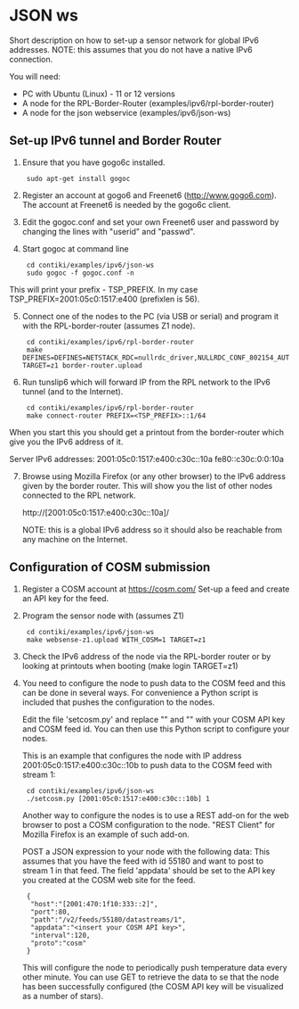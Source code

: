 JSON ws
=======

Short description on how to set-up a sensor network for global IPv6 addresses.
NOTE: this assumes that you do not have a native IPv6 connection.

You will need:

- PC with Ubuntu (Linux) - 11 or 12 versions
- A node for the RPL-Border-Router (examples/ipv6/rpl-border-router)
- A node for the json webservice (examples/ipv6/json-ws)

Set-up IPv6 tunnel and Border Router
------------------------------------
1. Ensure that you have gogo6c installed.

        sudo apt-get install gogoc

2. Register an account at gogo6 and Freenet6 (http://www.gogo6.com).
   The account at Freenet6 is needed by the gogo6c client.

3. Edit the gogoc.conf and set your own Freenet6 user and password by
   changing the lines with "userid" and "passwd".

4. Start gogoc at command line

        cd contiki/examples/ipv6/json-ws
        sudo gogoc -f gogoc.conf -n

This will print your prefix - TSP_PREFIX.  In my case
TSP_PREFIX=2001:05c0:1517:e400 (prefixlen is 56).

5. Connect one of the nodes to the PC (via USB or serial) and program
   it with the RPL-border-router (assumes Z1 node).

        cd contiki/examples/ipv6/rpl-border-router
        make DEFINES=DEFINES=NETSTACK_RDC=nullrdc_driver,NULLRDC_CONF_802154_AUTOACK=1 TARGET=z1 border-router.upload

6. Run tunslip6 which will forward IP from the RPL network to the IPv6 tunnel
   (and to the Internet).

        cd contiki/examples/ipv6/rpl-border-router
        make connect-router PREFIX=<TSP_PREFIX>::1/64

When you start this you should get a printout from the border-router
which give you the IPv6 address of it.

Server IPv6 addresses:
 2001:05c0:1517:e400:c30c::10a
 fe80::c30c:0:0:10a

7. Browse using Mozilla Firefox (or any other browser) to the IPv6 address
   given by the border router. This will show you the list of other nodes
   connected to the RPL network.

   http://[2001:05c0:1517:e400:c30c::10a]/

   NOTE: this is a global IPv6 address so it should also be reachable from
   any machine on the Internet.

Configuration of COSM submission
--------------------------------
1. Register a COSM account at https://cosm.com/
   Set-up a feed and create an API key for the feed.

2. Program the sensor node with (assumes Z1)

        cd contiki/examples/ipv6/json-ws
        make websense-z1.upload WITH_COSM=1 TARGET=z1

3. Check the IPv6 address of the node via the RPL-border router or by looking
   at printouts when booting (make login TARGET=z1)

4. You need to configure the node to push data to the COSM feed and this can be
   done in several ways. For convenience a Python script is included that
   pushes the configuration to the nodes.

   Edit the file 'setcosm.py' and replace "<your-key>" and "<your-feed>" with
   your COSM API key and COSM feed id. You can then use this Python script to
   configure your nodes.

   This is an example that configures the node with IP address
   2001:05c0:1517:e400:c30c::10b to push data to the COSM feed with stream 1:

        cd contiki/examples/ipv6/json-ws
        ./setcosm.py [2001:05c0:1517:e400:c30c::10b] 1

   Another way to configure the nodes is to use a REST add-on for the web
   browser to post a COSM configuration to the node. "REST Client" for Mozilla
   Firefox is an example of such add-on.

   POST a JSON expression to your node with the following data: This assumes
   that you have the feed with id 55180 and want to post to stream 1 in that
   feed. The field 'appdata' should be set to the API key you created at the
   COSM web site for the feed.

        {
         "host":"[2001:470:1f10:333::2]",
         "port":80,
         "path":"/v2/feeds/55180/datastreams/1",
         "appdata":"<insert your COSM API key>",
         "interval":120,
         "proto":"cosm"
        }

   This will configure the node to periodically push temperature data every
   other minute. You can use GET to retrieve the data to se that the node has
   been successfully configured (the COSM API key will be visualized as a
   number of stars).
